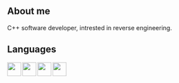 ## About me
C++ software developer, intrested in reverse engineering.

## Languages
<img align="left" height="32" width="32" src="https://img.icons8.com/color/48/000000/c-plus-plus-logo.png" />
<img align="left" height="32" width="32" src="https://img.icons8.com/color/48/000000/javascript--v1.png" />
<img align="left" height="32" width="32" src="https://pics.freeicons.io/uploads/icons/png/3500035511551941187-512.png" />
<img align="left" height="32" width="32" src="https://img.icons8.com/color/48/000000/python--v1.png" />
